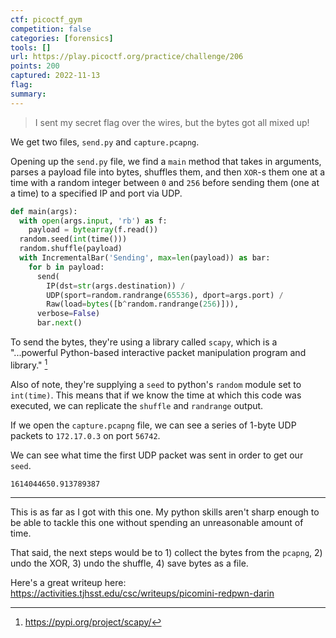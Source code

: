 ```yaml
---
ctf: picoctf_gym
competition: false
categories: [forensics]
tools: []
url: https://play.picoctf.org/practice/challenge/206
points: 200
captured: 2022-11-13
flag: 
summary: 
---
```


> I sent my secret flag over the wires, but the bytes got all mixed up!

We get two files, `send.py` and `capture.pcapng`.

Opening up the `send.py` file, we find a `main` method that takes in arguments, parses a payload file into bytes, shuffles them, and then `XOR`-s them one at a time with a random integer between `0` and `256` before sending them (one at a time) to a specified IP and port via UDP.

```python
def main(args):
  with open(args.input, 'rb') as f:
    payload = bytearray(f.read())
  random.seed(int(time()))
  random.shuffle(payload)
  with IncrementalBar('Sending', max=len(payload)) as bar:
    for b in payload:
      send(
        IP(dst=str(args.destination)) /
        UDP(sport=random.randrange(65536), dport=args.port) /
        Raw(load=bytes([b^random.randrange(256)])),
      verbose=False)
      bar.next()
```

To send the bytes, they're using a library called `scapy`, which is a "...powerful Python-based interactive packet manipulation program and library." [^1] 

Also of note, they're supplying a `seed` to python's `random` module set to `int(time)`. This means that if we know the time at which this code was executed, we can replicate the `shuffle` and `randrange` output.

If we open the `capture.pcapng` file, we can see a series of 1-byte UDP packets to `172.17.0.3` on port `56742`. 

We can see what time the first UDP packet was sent in order to get our `seed`.

```
1614044650.913789387
```

---

This is as far as I got with this one. My python skills aren't sharp enough to be able to tackle this one without spending an unreasonable amount of time.

That said, the next steps would be to 1) collect the bytes from the `pcapng`, 2) undo the XOR, 3) undo the shuffle, 4) save bytes as a file.

Here's a great writeup here: https://activities.tjhsst.edu/csc/writeups/picomini-redpwn-darin

[^1]: https://pypi.org/project/scapy/